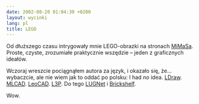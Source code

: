 ```yaml
---
date: 2002-08-20 01:04:30 +0200
layout: wycinki
lang: pl
title: LEGO
---
```


Od dłuższego czasu intrygowały mnie LEGO-obrazki na stronach [MiMaSa](http://mimas.ceti.pl/ ':: mimas ::'). Proste, czyste, zrozumiałe praktycznie wszędzie – jeden z graficznych ideałów.

Wczoraj wreszcie pociągnąłem autora za język, i okazało się, że… wybaczcie, ale nie wiem jak to oddać po polsku: I had _no_ idea. [LDraw](http://www.ldraw.org/ 'LDraw.org – Centralized LDraw Resources'). [MLCAD](http://lm-software.com/mlcad/ 'Mike’s Lego Pages'). [LeoCAD](http://leocad.org/ 'LeoCAD Homepage'). [L3P](http://www.hassings.dk/l3/l3p.html 'program do konwersji LDraw —> POV-ray'). Do tego [LUGNet](http://www.lugnet.com/ 'LEGO Users Group Network') i [Brickshelf](http://library.brickshelf.com/scans/ 'The Brickshelf Library').

Wow.
